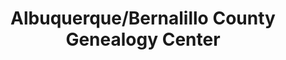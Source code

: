 ---
layout: repo
title: "Albuquerque/Bernalillo County Genealogy Center"
id: 24279
permalink: repos/24279/
---